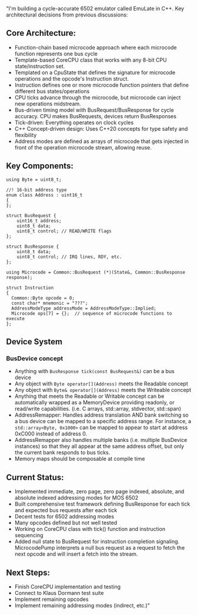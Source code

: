 "I'm building a cycle-accurate 6502 emulator called EmuLate in C++. Key architectural decisions from previous discussions:

## Core Architecture:

- Function-chain based microcode approach where each microcode function represents one bus cycle
- Template-based CoreCPU class that works with any 8-bit CPU state/instruction set.
- Templated on a CpuState that defines the signature for microcode operations and the opcode's Instruction struct.
- Instruction defines one or more microcode function pointers that define different bus states/operations
- CPU ticks advance through the microcode, but microcode can inject new operations midstream.
- Bus-driven timing model with BusRequest/BusResponse for cycle accuracy.
  CPU makes BusRequests, devices return BusResponses
- Tick-driven: Everything operates on clock cycles
- C++ Concept-driven design: Uses C++20 concepts for type safety and flexibility
- Address modes are defined as arrays of microcode that gets injected in front of the operation microcode stream, allowing reuse.

## Key Components:

```
using Byte = uint8_t;

//! 16-bit address type
enum class Address : uint16_t
{
};

struct BusRequest {
    uint16_t address; 
    uint8_t data;
    uint8_t control; // READ/WRITE flags
};

struct BusResponse {
    uint8_t data;
    uint8_t control; // IRQ lines, RDY, etc.
};

using Microcode = Common::BusRequest (*)(State&, Common::BusResponse response);

struct Instruction
{
  Common::Byte opcode = 0;
  const char* mnemonic = "???";
  AddressModeType addressMode = AddressModeType::Implied;
  Microcode ops[7] = {};  // sequence of microcode functions to execute
};
```

## Device System

### BusDevice concept

- Anything with `BusResponse tick(const BusRequest&)` can be a bus device
- Any object with `Byte operator[](Address)` meets the Readable concept
- Any object with `Byte& operator[](Address)` meets the Writeable concept
- Anything that meets the Readable or Writable concept can be automatically wrapped as a MemoryDevice providing readonly, or read/write capabilities. (i.e. C arrays, std::array, stdvector, std::span)
- AddressRemapper: Handles address translation AND bank switching so a bus device can be mapped to a specific address range. For instance, a `std::array<Byte, 0x1000>` can be mapped to appear to start at address 0xC000 instead of address 0.
- AddressRemapper also handles multiple banks (i.e. multiple BusDevice instances) so that they all appear at the same address offset, but only the current bank responds to bus ticks. 
- Memory maps should be composable at compile time

## Current Status:

- Implemented immediate, zero page, zero page indexed, absolute, and absolute indexed addressing modes for MOS 6502
- Built comprehensive test framework defining BusResponse for each tick and expected bus requests after each tick
- Decent tests for 6502 addressing modes
- Many opcodes defined but not well tested
- Working on CoreCPU class with tick() function and instruction sequencing
- Added null state to BusRequest for instruction completion signaling. MicrocodePump interprets a null bus request as a request to fetch the next opcode and will insert a fetch into the stream.

## Next Steps:

- Finish CoreCPU implementation and testing
- Connect to Klaus Dormann test suite
- Implement remaining opcodes
- Implement remaining addressing modes (indirect, etc.)"
